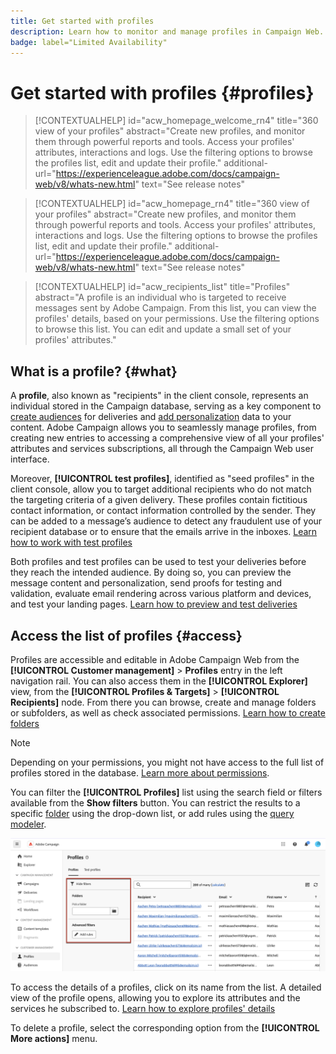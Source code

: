 ```yaml
---
title: Get started with profiles
description: Learn how to monitor and manage profiles in Campaign Web.
badge: label="Limited Availability"
---
```

# Get started with profiles {#profiles}

>[!CONTEXTUALHELP]
>id="acw_homepage_welcome_rn4"
>title="360 view of your profiles"
>abstract="Create new profiles, and monitor them through powerful reports and tools. Access your profiles' attributes, interactions and logs. Use the filtering options to browse the profiles list, edit and update their profile."
>additional-url="https://experienceleague.adobe.com/docs/campaign-web/v8/whats-new.html" text="See release notes"

<!--TO REMOVE BELOW-->
>[!CONTEXTUALHELP]
>id="acw_homepage_rn4"
>title="360 view of your profiles"
>abstract="Create new profiles, and monitor them through powerful reports and tools. Access your profiles' attributes, interactions and logs. Use the filtering options to browse the profiles list, edit and update their profile."
>additional-url="https://experienceleague.adobe.com/docs/campaign-web/v8/whats-new.html" text="See release notes"
<!--TO REMOVE ABOVE-->

>[!CONTEXTUALHELP]
>id="acw_recipients_list"
>title="Profiles"
>abstract="A profile is an individual who is targeted to receive messages sent by Adobe Campaign. From this list, you can view the profiles' details, based on your permissions. Use the filtering options to browse this list. You can edit and update a small set of your profiles' attributes."

## What is a profile? {#what} 

A **profile**, also known as "recipients" in the client console, represents an individual stored in the Campaign database, serving as a key component to [create audiences](create-audience.md) for deliveries and [add personalization](../personalization/personalize.md) data to your content. Adobe Campaign allows you to seamlessly manage profiles, from creating new entries to accessing a comprehensive view of all your profiles' attributes and services subscriptions, all through the Campaign Web user interface.

Moreover, **[!UICONTROL test profiles]**, identified as "seed profiles" in the client console, allow you to target additional recipients who do not match the targeting criteria of a given delivery. These profiles contain fictitious contact information, or contact information controlled by the sender. They can be added to a message’s audience to detect any fraudulent use of your recipient database or to ensure that the emails arrive in the inboxes. [Learn how to work with test profiles](test-profiles.md)

Both profiles and test profiles can be used to test your deliveries before they reach the intended audience. By doing so, you can preview the message content and personalization, send proofs for testing and validation, evaluate email rendering across various platform and devices, and test your landing pages. [Learn how to preview and test deliveries](../preview-test/preview-test.md)

## Access the list of profiles {#access}

Profiles are accessible and editable in Adobe Campaign Web from the **[!UICONTROL Customer management]** > **Profiles** entry in the left navigation rail. You can also access them in the **[!UICONTROL Explorer]** view, from the **[!UICONTROL Profiles & Targets]** > **[!UICONTROL Recipients]** node. From there you can browse, create and manage folders or subfolders, as well as check associated permissions. [Learn how to create folders](../get-started/permissions.md#folders)

>[!NOTE]
>
>Depending on your permissions, you might not have access to the full list of profiles stored in the database. [Learn more about permissions](../get-started/permissions.md).

You can filter the **[!UICONTROL Profiles]** list using the search field or filters available from the **Show filters** button. You can restrict the results to a specific [folder](../get-started/permissions.md#folders) using the drop-down list, or add rules using the [query modeler](../query/query-modeler-overview.md).

![](assets/profiles-list-filters.png)

To access the details of a profiles, click on its name from the list. A detailed view of the profile opens, allowing you to explore its attributes and the services he subscribed to. [Learn how to explore profiles' details](create-profile.md)

To delete a profile, select the corresponding option from the **[!UICONTROL More actions]** menu.
